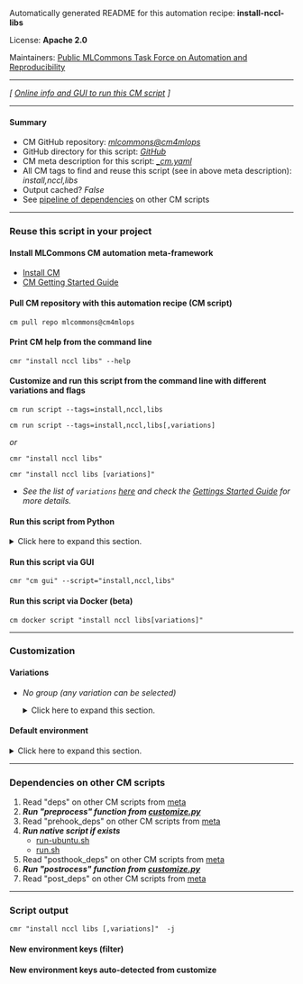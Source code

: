 Automatically generated README for this automation recipe: **install-nccl-libs**

License: **Apache 2.0**

Maintainers: [Public MLCommons Task Force on Automation and Reproducibility](https://github.com/mlcommons/ck/blob/master/docs/taskforce.md)

---
*[ [Online info and GUI to run this CM script](https://access.cknowledge.org/playground/?action=scripts&name=install-nccl-libs,d1c76da2adb44201) ]*

---
#### Summary

* CM GitHub repository: *[mlcommons@cm4mlops](https://github.com/mlcommons/cm4mlops/tree/dev)*
* GitHub directory for this script: *[GitHub](https://github.com/mlcommons/cm4mlops/tree/dev/script/install-nccl-libs)*
* CM meta description for this script: *[_cm.yaml](_cm.yaml)*
* All CM tags to find and reuse this script (see in above meta description): *install,nccl,libs*
* Output cached? *False*
* See [pipeline of dependencies](#dependencies-on-other-cm-scripts) on other CM scripts


---
### Reuse this script in your project

#### Install MLCommons CM automation meta-framework

* [Install CM](https://access.cknowledge.org/playground/?action=install)
* [CM Getting Started Guide](https://github.com/mlcommons/ck/blob/master/docs/getting-started.md)

#### Pull CM repository with this automation recipe (CM script)

```cm pull repo mlcommons@cm4mlops```

#### Print CM help from the command line

````cmr "install nccl libs" --help````

#### Customize and run this script from the command line with different variations and flags

`cm run script --tags=install,nccl,libs`

`cm run script --tags=install,nccl,libs[,variations] `

*or*

`cmr "install nccl libs"`

`cmr "install nccl libs [variations]" `


* *See the list of `variations` [here](#variations) and check the [Gettings Started Guide](https://github.com/mlcommons/ck/blob/dev/docs/getting-started.md) for more details.*

#### Run this script from Python

<details>
<summary>Click here to expand this section.</summary>

```python

import cmind

r = cmind.access({'action':'run'
                  'automation':'script',
                  'tags':'install,nccl,libs'
                  'out':'con',
                  ...
                  (other input keys for this script)
                  ...
                 })

if r['return']>0:
    print (r['error'])

```

</details>


#### Run this script via GUI

```cmr "cm gui" --script="install,nccl,libs"```

#### Run this script via Docker (beta)

`cm docker script "install nccl libs[variations]" `

___
### Customization


#### Variations

  * *No group (any variation can be selected)*
    <details>
    <summary>Click here to expand this section.</summary>

    * `_cuda`
      - Workflow:
        1. ***Read "deps" on other CM scripts***
           * get,cuda
             - CM script: [get-cuda](https://github.com/mlcommons/cm4mlops/tree/master/script/get-cuda)

    </details>

#### Default environment

<details>
<summary>Click here to expand this section.</summary>

These keys can be updated via `--env.KEY=VALUE` or `env` dictionary in `@input.json` or using script flags.


</details>

___
### Dependencies on other CM scripts


  1. Read "deps" on other CM scripts from [meta](https://github.com/mlcommons/cm4mlops/tree/dev/script/install-nccl-libs/_cm.yaml)
  1. ***Run "preprocess" function from [customize.py](https://github.com/mlcommons/cm4mlops/tree/dev/script/install-nccl-libs/customize.py)***
  1. Read "prehook_deps" on other CM scripts from [meta](https://github.com/mlcommons/cm4mlops/tree/dev/script/install-nccl-libs/_cm.yaml)
  1. ***Run native script if exists***
     * [run-ubuntu.sh](https://github.com/mlcommons/cm4mlops/tree/dev/script/install-nccl-libs/run-ubuntu.sh)
     * [run.sh](https://github.com/mlcommons/cm4mlops/tree/dev/script/install-nccl-libs/run.sh)
  1. Read "posthook_deps" on other CM scripts from [meta](https://github.com/mlcommons/cm4mlops/tree/dev/script/install-nccl-libs/_cm.yaml)
  1. ***Run "postrocess" function from [customize.py](https://github.com/mlcommons/cm4mlops/tree/dev/script/install-nccl-libs/customize.py)***
  1. Read "post_deps" on other CM scripts from [meta](https://github.com/mlcommons/cm4mlops/tree/dev/script/install-nccl-libs/_cm.yaml)

___
### Script output
`cmr "install nccl libs [,variations]"  -j`
#### New environment keys (filter)

#### New environment keys auto-detected from customize
